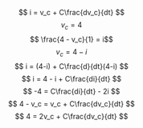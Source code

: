 $$ i = v_c + C\frac{dv_c}{dt} $$
$$ v_c = 4$$
$$ \frac{4 - v_c}{1} = i$$
$$ v_c = 4 - i $$
$$ i = (4-i) + C\frac{d}{dt}(4-i) $$
$$ i = 4 - i + C\frac{di}{dt} $$
$$ -4 = C\frac{di}{dt} - 2i $$
$$ 4 - v_c = v_c + C\frac{dv_c}{dt} $$
$$ 4 = 2v_c + C\frac{dv_c}{dt} $$
